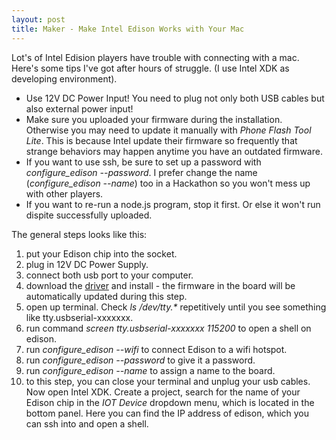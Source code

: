 ```yaml
---
layout: post
title: Maker - Make Intel Edison Works with Your Mac
---
```


Lot's of Intel Edision players have trouble with connecting with a mac. Here's some tips I've got after hours of struggle. (I use Intel XDK as developing environment).

* Use 12V DC Power Input! You need to plug not only both USB cables but also external power input!
* Make sure you uploaded your firmware during the installation. Otherwise you may need to update it manually with *Phone Flash Tool Lite*. This is because Intel update their firmware so frequently that strange behaviors may happen anytime you have an outdated firmware.
* If you want to use ssh, be sure to set up a password with *configure_edison --password*. I prefer change the name (*configure_edison --name*) too in a Hackathon so you won't mess up with other players.
* If you want to re-run a node.js program, stop it first. Or else it won't run dispite successfully uploaded.

The general steps looks like this:

1. put your Edison chip into the socket.
2. plug in 12V DC Power Supply.
3. connect both usb port to your computer.
4. download the [driver](http://downloadmirror.intel.com/25384/eng/m_iot_dev_kit_2015.0.021.tar.gz) and install - the firmware in the board will be automatically updated during this step.
5. open up terminal. Check *ls /dev/tty.\** repetitively until you see something like tty.usbserial-xxxxxxx. 
6. run command *screen tty.usbserial-xxxxxxx 115200* to open a shell on edison.
7. run *configure_edison --wifi* to connect Edison to a wifi hotspot.
8. run *configure_edison --password* to give it a password.
9. run *configure_edison --name* to assign a name to the board.
10. to this step, you can close your terminal and unplug your usb cables. Now open Intel XDK. Create a project, search for the name of your Edison chip in the *IOT Device* dropdown menu, which is located in the bottom panel. Here you can find the IP address of edison, which you can ssh into and open a shell.